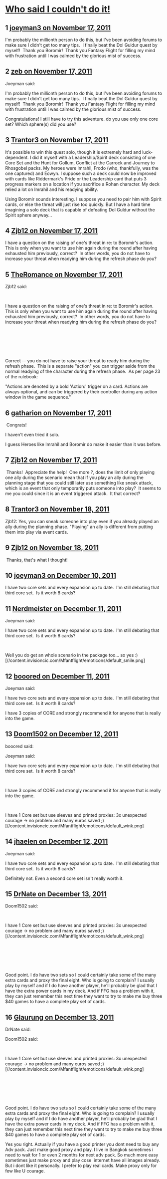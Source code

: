 # [Who said I couldn&#039;t do it!](https://community.fantasyflightgames.com/topic/56401-who-said-i-couldnt-do-it/)

## 1 [joeyman3 on November 17, 2011](https://community.fantasyflightgames.com/topic/56401-who-said-i-couldnt-do-it/?do=findComment&comment=557001)

I'm probably the millionth person to do this, but I've been avoiding forums to make sure I didn't get too many tips.  I finally beat the Dol Guldur quest by myself!  Thank you Boromir!  Thank you Fantasy Flight for filling my mind with frustration until I was calmed by the glorious mist of success.

## 2 [zeb on November 17, 2011](https://community.fantasyflightgames.com/topic/56401-who-said-i-couldnt-do-it/?do=findComment&comment=557002)

Joeyman said:

I'm probably the millionth person to do this, but I've been avoiding forums to make sure I didn't get too many tips.  I finally beat the Dol Guldur quest by myself!  Thank you Boromir!  Thank you Fantasy Flight for filling my mind with frustration until I was calmed by the glorious mist of success.



Congratulations! I still have to try this adventure. do you use only one core set? Which sphere(s) did you use?

## 3 [Trantor3 on November 17, 2011](https://community.fantasyflightgames.com/topic/56401-who-said-i-couldnt-do-it/?do=findComment&comment=557020)

It's possible to win this quest solo, though it is extremely hard and luck-dependent. I did it myself with a Leadership/Spirit deck consisting of one Core Set and the Hunt for Gollum, Conflict at the Carrock and Journey to Rhosgobel packs. My heroes were Imrahil, Frodo (who, thankfully, was the one captured) and Eowyn. I suppose such a deck could now be improved with cards like Riddermark's Pride or the Leadership card that puts 3 progress markers on a location if you sacrifice a Rohan character. My deck relied a lot on Imrahil and his readying ability.

Using Boromir sounds interesting. I suppose you need to pair him with Spirit cards, or else the threat will just rise too quickly. But I have a hard time imagining a solo deck that is capable of defeating Dol Guldur without the Spirit sphere anyway...

## 4 [Zjb12 on November 17, 2011](https://community.fantasyflightgames.com/topic/56401-who-said-i-couldnt-do-it/?do=findComment&comment=557041)

I have a question on the raising of one's threat in re: to Boromir's action.  This is only when you want to use him again during the round after having exhausted him previously, correct?  In other words, you do not have to increase your threat when readying him during the refresh phase do you?

## 5 [TheRomance on November 17, 2011](https://community.fantasyflightgames.com/topic/56401-who-said-i-couldnt-do-it/?do=findComment&comment=557042)

Zjb12 said:

 

I have a question on the raising of one's threat in re: to Boromir's action.  This is only when you want to use him again during the round after having exhausted him previously, correct?  In other words, you do not have to increase your threat when readying him during the refresh phase do you?

 

 

 

Correct -- you do not have to raise your threat to ready him during the refresh phase.  This is a separate "action" you can trigger aside from the normal readying of the character during the refresh phase.  As per page 23 of the rulebook:

"Actions are denoted by a bold 'Action:' trigger on a card. Actions are always optional, and can be triggered by their controller during any action window in the game sequence."

## 6 [gatharion on November 17, 2011](https://community.fantasyflightgames.com/topic/56401-who-said-i-couldnt-do-it/?do=findComment&comment=557067)

 Congrats!

I haven't even tried it solo.

I guess Heroes like Imrahil and Boromir do make it easier than it was before.

## 7 [Zjb12 on November 17, 2011](https://community.fantasyflightgames.com/topic/56401-who-said-i-couldnt-do-it/?do=findComment&comment=557198)

 Thanks!  Appreciate the help!  One more ?, does the limit of only playing one ally during the scenario mean that if you play an ally during the planning stage that you could still later use something like sneak attack, which is an event that only temporarily puts someone into play?  It seems to me you could since it is an event triggered attack.  It that correct?

## 8 [Trantor3 on November 18, 2011](https://community.fantasyflightgames.com/topic/56401-who-said-i-couldnt-do-it/?do=findComment&comment=557230)

Zjb12: Yes, you can sneak someone into play even if you already played an ally during the planning phase. "Playing" an ally is different from putting them into play via event cards.

## 9 [Zjb12 on November 18, 2011](https://community.fantasyflightgames.com/topic/56401-who-said-i-couldnt-do-it/?do=findComment&comment=557490)

 Thanks, that's what I thought!

## 10 [joeyman3 on December 10, 2011](https://community.fantasyflightgames.com/topic/56401-who-said-i-couldnt-do-it/?do=findComment&comment=566171)

I have two core sets and every expansion up to date.  I'm still debating that third core set.  Is it worth 8 cards?

## 11 [Nerdmeister on December 11, 2011](https://community.fantasyflightgames.com/topic/56401-who-said-i-couldnt-do-it/?do=findComment&comment=566442)

Joeyman said:

I have two core sets and every expansion up to date.  I'm still debating that third core set.  Is it worth 8 cards?



 

Well you do get an whole scenario in the package too... so yes :) [//content.invisioncic.com/Mfantflight/emoticons/default_smile.png]

## 12 [booored on December 11, 2011](https://community.fantasyflightgames.com/topic/56401-who-said-i-couldnt-do-it/?do=findComment&comment=566511)

Joeyman said:

I have two core sets and every expansion up to date.  I'm still debating that third core set.  Is it worth 8 cards?

I have 3 copies of CORE and strongly recommend it for anyone that is really into the game.

## 13 [Doom1502 on December 12, 2011](https://community.fantasyflightgames.com/topic/56401-who-said-i-couldnt-do-it/?do=findComment&comment=566563)

booored said:

Joeyman said:

I have two core sets and every expansion up to date.  I'm still debating that third core set.  Is it worth 8 cards?

 

I have 3 copies of CORE and strongly recommend it for anyone that is really into the game.



 

I have 1 Core set but use sleeves and printed proxies: 3x unexpected courage -> no problem and many euros saved ;) [//content.invisioncic.com/Mfantflight/emoticons/default_wink.png]

## 14 [jhaelen on December 12, 2011](https://community.fantasyflightgames.com/topic/56401-who-said-i-couldnt-do-it/?do=findComment&comment=566569)

Joeyman said:

I have two core sets and every expansion up to date.  I'm still debating that third core set.  Is it worth 8 cards?



Definitely not. Even a second core set isn't really worth it.

## 15 [DrNate on December 13, 2011](https://community.fantasyflightgames.com/topic/56401-who-said-i-couldnt-do-it/?do=findComment&comment=567033)

Doom1502 said:

 

I have 1 Core set but use sleeves and printed proxies: 3x unexpected courage -> no problem and many euros saved ;) [//content.invisioncic.com/Mfantflight/emoticons/default_wink.png]

 

 

 

Good point. I do have two sets so I could certainly take some of the many extra cards and proxy the final eight. Who is going to complain? I usually play by myself and if I do have another player, he'll probably be glad that I have the extra power cards in my deck. And if FFG has a problem with it, they can just remember this next time they want to try to make me buy three $40 games to have a complete play set of cards. 

## 16 [Glaurung on December 13, 2011](https://community.fantasyflightgames.com/topic/56401-who-said-i-couldnt-do-it/?do=findComment&comment=567306)

DrNate said:

Doom1502 said:

 

I have 1 Core set but use sleeves and printed proxies: 3x unexpected courage -> no problem and many euros saved ;) [//content.invisioncic.com/Mfantflight/emoticons/default_wink.png]

 

 

 

Good point. I do have two sets so I could certainly take some of the many extra cards and proxy the final eight. Who is going to complain? I usually play by myself and if I do have another player, he'll probably be glad that I have the extra power cards in my deck. And if FFG has a problem with it, they can just remember this next time they want to try to make me buy three $40 games to have a complete play set of cards. 



Yes you right. Actually if you have a good printer you dont need to buy any Adv pack. Just make good proxy and play. I live in Bangkok sometimes i need to wait for 1 or even 2 months for next adv pack. So much more easy sometimes just make proxy and play cose  internet have all images already. But i dont like it personally. I prefer to play real cards. Make proxy only for few like U courage.

